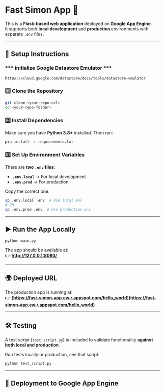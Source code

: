 # Fast Simon App 🚀

This is a **Flask-based web application** deployed on **Google App Engine**.  
It supports both **local development** and **production** environments with separate `.env` files.

---

## 🔧 **Setup Instructions**

### *** initialize Google Datastore Emulator ***
```commandline
https://cloud.google.com/datastore/docs/tools/datastore-emulator
```

### **1️⃣ Clone the Repository**
```sh
git clone <your-repo-url>
cd <your-repo-folder>
```

### **2️⃣ Install Dependencies**
Make sure you have **Python 3.8+** installed. Then run:
```sh
pip install -r requirements.txt
```

### **3️⃣ Set Up Environment Variables**
There are **two `.env` files**:  
- **`.env.local`** → For local development  
- **`.env.prod`** → For production  

Copy the correct one:  
```sh
cp .env.local .env  # Use local env
# OR
cp .env.prod .env  # Use production env
```

---

## ▶️ **Run the App Locally**
```sh
python main.py
```
The app should be available at:  
👉 **http://127.0.0.1:8080/**  

---

## 🌍 **Deployed URL**
The production app is running at:  
👉 **[https://fast-simon-app.ew.r.appspot.com/hello_world](https://fast-simon-app.ew.r.appspot.com/hello_world)**  

---

## 🛠 **Testing**
A test script (`test_script.py`) is included to validate functionality **against both local and production**.  

Run tests locally or production, see that script:
```sh
python test_script.py 
```

---

## 🚀 **Deployment to Google App Engine**
